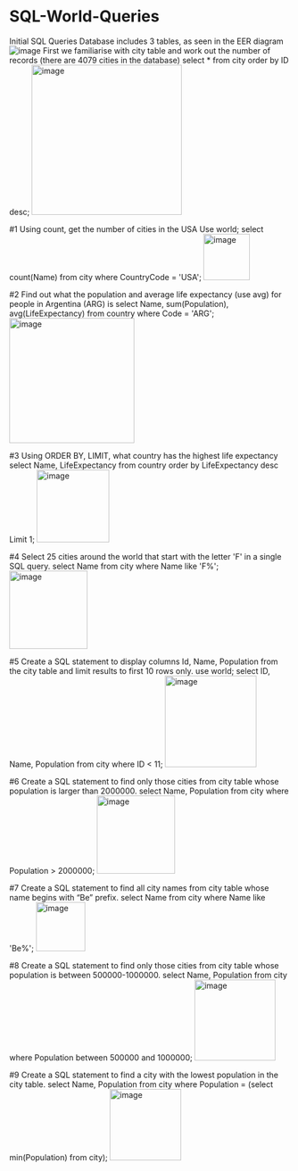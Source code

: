 # SQL-World-Queries
Initial SQL Queries 
Database includes 3 tables, as seen in the EER diagram
![image](https://user-images.githubusercontent.com/121234311/228190795-7de2d228-8adf-4be0-8a4b-888873fb9dd7.png)
First we familiarise with city table and work out the number of records (there are 4079 cities in the database)
select * from city
order by ID desc;
<img width="269" alt="image" src="https://user-images.githubusercontent.com/121234311/228193020-d9672fc7-645d-4607-8a96-ce9cdc0e09b4.png">

#1 Using count, get the number of cities in the USA
Use world;
select count(Name) from city
where CountryCode = 'USA';
<img width="83" alt="image" src="https://user-images.githubusercontent.com/121234311/228195741-0fd04ea0-2bb1-46e3-83da-7ac845599f14.png">

#2 Find out what the population and average life expectancy (use avg) for people in Argentina (ARG) is
select Name, sum(Population), avg(LifeExpectancy) from country
where Code = 'ARG';
<img width="224" alt="image" src="https://user-images.githubusercontent.com/121234311/228196153-6a57bb04-82b2-465b-bde7-d3e7393525ca.png">

#3 Using ORDER BY, LIMIT, what country has the highest life expectancy
select Name, LifeExpectancy from country
order by LifeExpectancy desc
Limit 1;
<img width="130" alt="image" src="https://user-images.githubusercontent.com/121234311/228196595-250ab17a-c301-4cf2-be03-19d1e743cffd.png">


#4 Select 25 cities around the world that start with the letter 'F' in a single SQL query.
select Name from city
where Name like 'F%';
<img width="140" alt="image" src="https://user-images.githubusercontent.com/121234311/228201418-67ce586f-a2c0-4156-b17a-f5d72eb1763e.png">


#5 Create a SQL statement to display columns Id, Name, Population from the city table and limit results to first 10 rows only.
use world;
select ID, Name, Population
from city
where ID < 11;
<img width="164" alt="image" src="https://user-images.githubusercontent.com/121234311/228201748-e894ec8e-87b1-4173-88a8-28542bddb618.png">


#6 Create a SQL statement to find only those cities from city table whose population is larger than 2000000.
select Name, Population from city
where Population > 2000000;
<img width="140" alt="image" src="https://user-images.githubusercontent.com/121234311/228202192-6ba13982-727a-48b3-a695-eb892310c7ca.png">


#7 Create a SQL statement to find all city names from city table whose name begins with “Be” prefix.
select Name from city
where Name like 'Be%';
<img width="88" alt="image" src="https://user-images.githubusercontent.com/121234311/228202473-71bd32cb-7daa-42ca-921c-ae11b7d01b41.png">


#8 Create a SQL statement to find only those cities from city table whose population is between 500000-1000000.
select Name, Population from city
where Population between 500000 and 1000000;
<img width="145" alt="image" src="https://user-images.githubusercontent.com/121234311/228202925-472f62c8-e831-4ada-a3f7-ba02d16a2b88.png">


#9 Create a SQL statement to find a city with the lowest population in the city table.
select Name, Population from city
where Population = (select min(Population) from city);
<img width="128" alt="image" src="https://user-images.githubusercontent.com/121234311/228203056-ebdd3271-bc16-42da-bc46-423cf2e3e4af.png">
